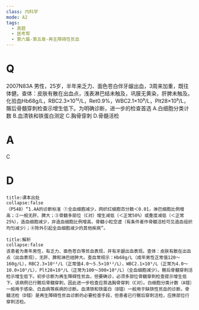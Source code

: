 ```yaml
---
class: 内科学
mode: A2
tags:
  - 真题
  - 医考帮
  - 第六篇-第五章-再生障碍性贫血
---
```


# Q
2007N83A 男性，25岁，半年来乏力、面色苍白伴牙龈出血，3周来加重，既往体健。查体：皮肤有散在出血点，浅表淋巴结未触及，巩膜无黄染，肝脾未触及。化验血Hb68g/L，RBC2.3×10¹²/L，Ret0.9%，WBC2.1×10⁹/L，Plt28×10⁹/L，髂后骨髓穿刺检查示增生低下。为明确诊断，进一步的检查首选
A.白细胞分类计数
B.血清铁和铁蛋白测定
C.胸骨穿刺
D.骨髓活检

# A
C
# D
```ad-note
title:课本出处
collapse:false
（P548）“1.AA的诊断标准 ①全血细胞减少，网织红细胞百分数＜0.01，淋巴细胞比例增高；②一般无肝、脾大；③骨髓多部位（C对）增生减低（＜正常50%）或重度减低（＜正常25%），造血细胞减少，非造血细胞比例增高，骨髓小粒空虚（有条件者作骨髓活检可见造血组织均匀减少）；④除外引起全血细胞减少的其他疾病”。
```

```ad-summary
title:解析
collapse:false
该患者为青年男性，有乏力、面色苍白等贫血表现，并有牙龈出血表现。查体：皮肤有散在出血点（出血表现），无肝、脾和淋巴结肿大。查血常规示：Hb68g/L（成年男性正常值120～160g/L），RBC2.3×10¹²/L（正常值4.0～5.5×10¹²/L），WBC2.1×10⁹/L（正常为4.0～10.0×10⁹/L），Plt28×10⁹/L（正常为100～300×10⁹/L）（全血细胞减少）。髂后骨髓穿刺活检示增生低下。初步诊断为再生障碍性贫血，但要确诊，必须多部位骨髓穿刺检查提示增生低下。该病例已行髂后骨髓穿刺，因此进一步检查应首选胸骨穿刺（C对）。白细胞分类计数（A错）一般用于感染、白血病等疾病的诊断。血清铁和铁蛋白（B错）一般用于缺铁性贫血的诊断。骨髓活检（D错）是再生障碍性贫血诊断的必要检查手段，但患者已行髂后穿刺活检，应换部位行穿刺活检。
```

